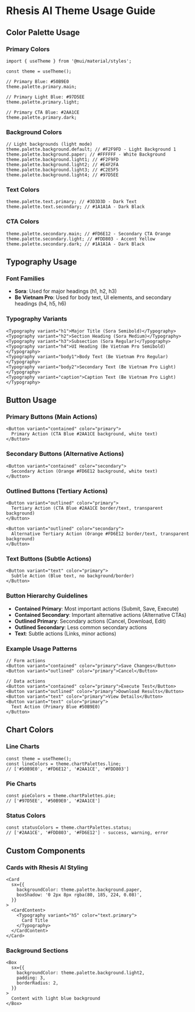# Rhesis AI Theme Usage Guide

## Color Palette Usage

### Primary Colors

```tsx
import { useTheme } from '@mui/material/styles';

const theme = useTheme();

// Primary Blue: #50B9E0
theme.palette.primary.main;

// Primary Light Blue: #97D5EE
theme.palette.primary.light;

// Primary CTA Blue: #2AA1CE
theme.palette.primary.dark;
```

### Background Colors

```tsx
// Light backgrounds (light mode)
theme.palette.background.default; // #F2F9FD - Light Background 1
theme.palette.background.paper; // #FFFFFF - White Background
theme.palette.background.light1; // #F2F9FD
theme.palette.background.light2; // #E4F2FA
theme.palette.background.light3; // #C2E5F5
theme.palette.background.light4; // #97D5EE
```

### Text Colors

```tsx
theme.palette.text.primary; // #3D3D3D - Dark Text
theme.palette.text.secondary; // #1A1A1A - Dark Black
```

### CTA Colors

```tsx
theme.palette.secondary.main; // #FD6E12 - Secondary CTA Orange
theme.palette.secondary.light; // #FDD803 - Accent Yellow
theme.palette.secondary.dark; // #1A1A1A - Dark Black
```

## Typography Usage

### Font Families

- **Sora**: Used for major headings (h1, h2, h3)
- **Be Vietnam Pro**: Used for body text, UI elements, and secondary headings (h4, h5, h6)

### Typography Variants

```tsx
<Typography variant="h1">Major Title (Sora Semibold)</Typography>
<Typography variant="h2">Section Heading (Sora Medium)</Typography>
<Typography variant="h3">Subsection (Sora Regular)</Typography>
<Typography variant="h4">UI Heading (Be Vietnam Pro Semibold)</Typography>
<Typography variant="body1">Body Text (Be Vietnam Pro Regular)</Typography>
<Typography variant="body2">Secondary Text (Be Vietnam Pro Light)</Typography>
<Typography variant="caption">Caption Text (Be Vietnam Pro Light)</Typography>
```

## Button Usage

### Primary Buttons (Main Actions)

```tsx
<Button variant="contained" color="primary">
  Primary Action (CTA Blue #2AA1CE background, white text)
</Button>
```

### Secondary Buttons (Alternative Actions)

```tsx
<Button variant="contained" color="secondary">
  Secondary Action (Orange #FD6E12 background, white text)
</Button>
```

### Outlined Buttons (Tertiary Actions)

```tsx
<Button variant="outlined" color="primary">
  Tertiary Action (CTA Blue #2AA1CE border/text, transparent background)
</Button>

<Button variant="outlined" color="secondary">
  Alternative Tertiary Action (Orange #FD6E12 border/text, transparent background)
</Button>
```

### Text Buttons (Subtle Actions)

```tsx
<Button variant="text" color="primary">
  Subtle Action (Blue text, no background/border)
</Button>
```

### Button Hierarchy Guidelines

- **Contained Primary**: Most important actions (Submit, Save, Execute)
- **Contained Secondary**: Important alternative actions (Alternative CTAs)
- **Outlined Primary**: Secondary actions (Cancel, Download, Edit)
- **Outlined Secondary**: Less common secondary actions
- **Text**: Subtle actions (Links, minor actions)

### Example Usage Patterns

```tsx
// Form actions
<Button variant="contained" color="primary">Save Changes</Button>
<Button variant="outlined" color="primary">Cancel</Button>

// Data actions
<Button variant="contained" color="primary">Execute Test</Button>
<Button variant="outlined" color="primary">Download Results</Button>
<Button variant="text" color="primary">View Details</Button>
<Button variant="text" color="primary">
  Text Action (Primary Blue #50B9E0)
</Button>
```

## Chart Colors

### Line Charts

```tsx
const theme = useTheme();
const lineColors = theme.chartPalettes.line;
// ['#50B9E0', '#FD6E12', '#2AA1CE', '#FDD803']
```

### Pie Charts

```tsx
const pieColors = theme.chartPalettes.pie;
// ['#97D5EE', '#50B9E0', '#2AA1CE']
```

### Status Colors

```tsx
const statusColors = theme.chartPalettes.status;
// ['#2AA1CE', '#FDD803', '#FD6E12'] - success, warning, error
```

## Custom Components

### Cards with Rhesis AI Styling

```tsx
<Card
  sx={{
    backgroundColor: theme.palette.background.paper,
    boxShadow: '0 2px 8px rgba(80, 185, 224, 0.08)',
  }}
>
  <CardContent>
    <Typography variant="h5" color="text.primary">
      Card Title
    </Typography>
  </CardContent>
</Card>
```

### Background Sections

```tsx
<Box
  sx={{
    backgroundColor: theme.palette.background.light2,
    padding: 3,
    borderRadius: 2,
  }}
>
  Content with light blue background
</Box>
```
